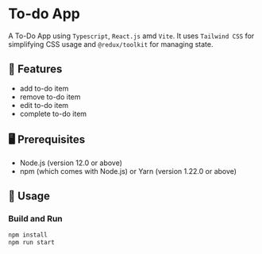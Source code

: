 # To-do App
A To-Do App using `Typescript`, `React.js` amd `Vite`. It uses `Tailwind CSS` for simplifying CSS usage and `@redux/toolkit` for managing state.

## 🎯 Features

- add to-do item
- remove to-do item
- edit to-do item
- complete to-do item

## 🖥 Prerequisites

- Node.js (version 12.0 or above)
- npm (which comes with Node.js) or Yarn (version 1.22.0 or above)

## 🔧 Usage
### Build and Run

```TypeScript
npm install
npm run start
```